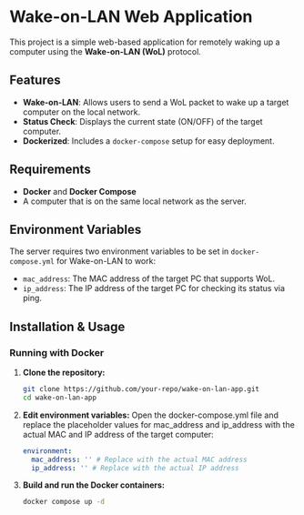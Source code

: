 # Wake-on-LAN Web Application

This project is a simple web-based application for remotely waking up a computer using the **Wake-on-LAN (WoL)** protocol.

## Features

- **Wake-on-LAN**: Allows users to send a WoL packet to wake up a target computer on the local network.
- **Status Check**: Displays the current state (ON/OFF) of the target computer.
- **Dockerized**: Includes a `docker-compose` setup for easy deployment.

## Requirements

- **Docker** and **Docker Compose**
- A computer that is on the same local network as the server.

## Environment Variables

The server requires two environment variables to be set in `docker-compose.yml` for Wake-on-LAN to work:

- `mac_address`: The MAC address of the target PC that supports WoL.
- `ip_address`: The IP address of the target PC for checking its status via ping.

## Installation & Usage

### Running with Docker

1. **Clone the repository:**
   ```bash
   git clone https://github.com/your-repo/wake-on-lan-app.git
   cd wake-on-lan-app
   ```
2. **Edit environment variables:**
   Open the docker-compose.yml file and replace the placeholder values for mac_address and ip_address with the actual MAC and IP address of the target computer:

   ```yaml
   environment:
     mac_address: '' # Replace with the actual MAC address
     ip_address: '' # Replace with the actual IP address
   ```

3. **Build and run the Docker containers:**
   ```bash
   docker compose up -d
   ```
